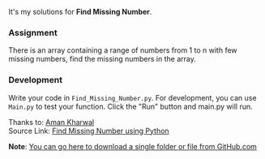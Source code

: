 It's my solutions for **Find Missing Number**.

### Assignment
There is an array containing a range of numbers from 1 to n with few missing numbers, find the missing numbers in the array.

### Development
Write your code in `Find_Missing_Number.py`. For development, you can use `Main.py` to test your function. Click the "Run" button and main.py will run.

Thanks to: [Aman Kharwal](https://thecleverprogrammer.com/about)  
Source Link:  [Find Missing Number using Python](https://thecleverprogrammer.com/2022/07/13/find-missing-number-using-python/)

**Note**: [You can go here to download a single folder or file from GitHub.com](https://minhaskamal.github.io/DownGit/#/home)
